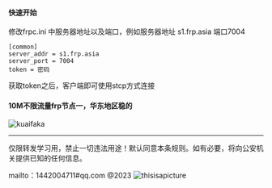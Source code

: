 
#### 快速开始
修改frpc.ini 中服务器地址以及端口，例如服务器地址 s1.frp.asia 端口7004

```
[common] 
server_addr = s1.frp.asia
server_port = 7004
token = 密码
```
获取token之后，客户端即可使用stcp方式连接

#### 10M不限流量frp节点一，华东地区稳的
![kuaifaka](http://api.kuaifaka.com/m/qrcode?url=https://pr.kuaifaka.net/item/15e9x2mJ)


---
仅限转发学习用，禁止一切违法用途！默认同意本条规则。如有必要，将向公安机关提供已知的任何信息。

mailto：1442004711#qq.com
@2023
![thisisapicture](https://tse2-mm.cn.bing.net/th/id/OIP-C.-_Hy7CugwLBZ-wXn4AMFIAHaCk?w=330&h=121&c=7&r=0&o=5&dpr=1.3&pid=1.7)

